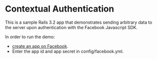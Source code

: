 Contextual Authentication
================================

This is a sample Rails 3.2 app that demonstrates sending arbitrary data to the server upon authentication with the Facebook Javascript SDK.

In order to run the demo:

* [create an app on Facebook](https://developers.facebook.com/apps).
* Enter the app id and app secret in config/facebook.yml.





